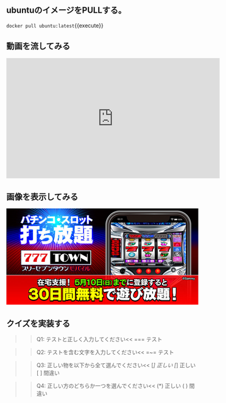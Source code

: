 ## ubuntuのイメージをPULLする。

`docker pull ubuntu:latest`{{execute}}<br>

## 動画を流してみる

<iframe width="560" height="315" src="https://www.youtube.com/watch?v=1fJMdKeL34M" frameborder="0" allow="accelerometer; autoplay; encrypted-media; gyroscope; picture-in-picture" allowfullscreen></iframe>

## 画像を表示してみる

![Sammy Campaign](./assets/001.jpg)

## クイズを実装する
>>Q1: テストと正しく入力してください<<
=== テスト

>>Q2: テストを含む文字を入力してください<<
=~= テスト

>>Q3: 正しい物を以下から全て選んでください<<
[*] 正しい
[*] 正しい
[ ] 間違い

>>Q4: 正しい方のどちらか一つを選んでください<<
(*) 正しい
( ) 間違い